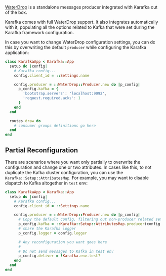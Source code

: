 [WaterDrop](https://github.com/karafka/waterdrop) is a standalone messages producer integrated with Karafka out of the box.

Karafka comes with full WaterDrop support. It also integrates automatically with it, populating all the options related to Kafka that were set during the Karafka framework configuration.

In case you want to change WaterDrop configuration settings, you can do this by overwriting the default `producer` while configuring the Karafka application:

```ruby
class KarafkaApp < Karafka::App
  setup do |config|
    # Karafka config...
    config.client_id = ::Settings.name

    config.producer = ::WaterDrop::Producer.new do |p_config|
      p_config.kafka = {
        'bootstrap.servers': 'localhost:9092',
        'request.required.acks': 1
      }
    end
  end

  routes.draw do
    # consumer groups definitions go here
  end
end
```


## Partial Reconfiguration

There are scenarios where you want only partially to overwrite the configuration and change one or two attributes. In cases like this, to not duplicate the Kafka cluster configuration, you can use the `Karafka::Setup::AttributesMap`. For example, you may want to disable dispatch to Kafka altogether in `test` env:

```ruby
class KarafkaApp < Karafka::App
  setup do |config|
    # Karafka config...
    config.client_id = ::Settings.name

    config.producer = ::WaterDrop::Producer.new do |p_config|
      # Copy the default config, filtering out non-producer related settings
      p_config.kafka = ::Karafka::Setup::AttributesMap.producer(config.kafka.dup)
      # share the Karafka logger
      p_config.logger = config.logger

      # Any reconfiguration you want goes here
      #
      # Do not send messages to Kafka in test env
      p_config.deliver = !Karafka.env.test?
    end
  end
end
```
